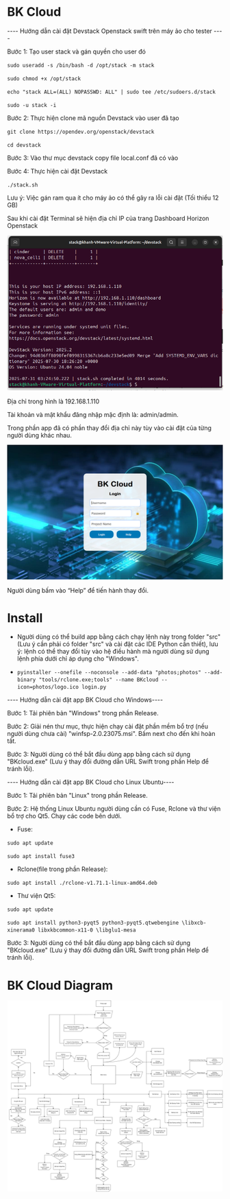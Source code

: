# BK Cloud
---- Hướng dẫn cài đặt Devstack Openstack swift trên máy ảo cho tester ----

Bước 1: Tạo user stack và gán quyền cho user đó

`sudo useradd -s /bin/bash -d /opt/stack -m stack`

`sudo chmod +x /opt/stack`

`echo "stack ALL=(ALL) NOPASSWD: ALL" | sudo tee /etc/sudoers.d/stack`

`sudo -u stack -i`

Bước 2: Thực hiện clone mã nguồn Devstack vào user đã tạo 

`git clone https://opendev.org/openstack/devstack`

`cd devstack`

Bước 3: Vào thư mục devstack copy file local.conf đã có vào

Bước 4: Thực hiện cài đặt Devstack

`./stack.sh`

Lưu ý: Việc gán ram qua ít cho máy ảo có thể gây ra lỗi cài đặt (Tối thiểu 12 GB)

Sau khi cài đặt Terminal sẽ hiện địa chỉ IP của trang Dashboard Horizon Openstack

![manual9.png](src%20Windows/photos/manual9.png)

Địa chỉ trong hình là 192.168.1.110 

Tài khoản và mật khẩu đăng nhập mặc định là: admin/admin. 

Trong phần app đã có phần thay đổi địa chỉ này tùy vào cài đặt của từng người dùng khác nhau.

![manual1.png](src%20Windows/photos/manual1.png)

Người dùng bấm vào “Help” để tiến hành thay đổi.
# Install

* Người dùng có thể build app bằng cách chạy lệnh này trong folder "src" (Lưu ý cần phải có folder "src" và cài đặt các IDE Python cần thiết), lưu ý: lệnh có thể thay đổi tùy vào hệ điều hành mà người dùng sử dụng lệnh phía dưới chỉ áp dụng cho "Windows".

* `pyinstaller --onefile --noconsole --add-data "photos;photos" --add-binary "tools/rclone.exe;tools" --name BKcloud --icon=photos/logo.ico login.py`

---- Hướng dẫn cài đặt app BK Cloud cho Windows----

Bước 1: Tải phiên bản "Windows" trong phần Release.

Bước 2: Giải nén thư mục, thực hiện chạy cài đặt phần mềm bổ trợ (nếu người dùng chưa cài) "winfsp-2.0.23075.msi". Bấm next cho đến khi hoàn tất.

Bước 3: Người dùng có thể bắt đầu dùng app bằng cách sử dụng "BKcloud.exe" (Lưu ý thay đổi đường dẫn URL Swift trong phần Help để tránh lỗi).

---- Hướng dẫn cài đặt app BK Cloud cho Linux Ubuntu----

Bước 1: Tải phiên bản "Linux" trong phần Release.

Bước 2: Hệ thống Linux Ubuntu người dùng cần có Fuse, Rclone và thư viện bổ trợ cho Qt5. Chạy các code bên dưới.

* Fuse:

`sudo apt update`

`sudo apt install fuse3`
* Rclone(file trong phần Release): 

`sudo apt install ./rclone-v1.71.1-linux-amd64.deb`
* Thư viện Qt5:

`sudo apt update` 

`sudo apt install python3-pyqt5 python3-pyqt5.qtwebengine \libxcb-xinerama0 libxkbcommon-x11-0 \libglu1-mesa`

Bước 3: Người dùng có thể bắt đầu dùng app bằng cách sử dụng "BKcloud.exe" (Lưu ý thay đổi đường dẫn URL Swift trong phần Help để tránh lỗi).


# BK Cloud Diagram

![diagram.png](src%20Windows/photos/diagram.png)